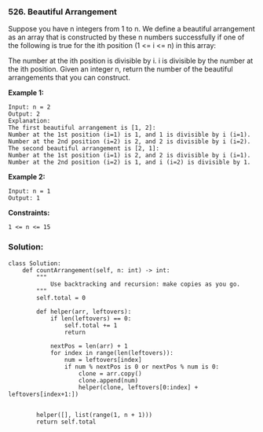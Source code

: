 ### 526. Beautiful Arrangement

Suppose you have n integers from 1 to n. We define a beautiful arrangement as an array that is constructed by these n numbers successfully if one of the following is true for the ith position (1 <= i <= n) in this array:

The number at the ith position is divisible by i.
i is divisible by the number at the ith position.
Given an integer n, return the number of the beautiful arrangements that you can construct.

**Example 1:**
```
Input: n = 2
Output: 2
Explanation: 
The first beautiful arrangement is [1, 2]:
Number at the 1st position (i=1) is 1, and 1 is divisible by i (i=1).
Number at the 2nd position (i=2) is 2, and 2 is divisible by i (i=2).
The second beautiful arrangement is [2, 1]:
Number at the 1st position (i=1) is 2, and 2 is divisible by i (i=1).
Number at the 2nd position (i=2) is 1, and i (i=2) is divisible by 1.
```

**Example 2:**
```
Input: n = 1
Output: 1
``` 

**Constraints:**
```
1 <= n <= 15
```

### Solution:
```
class Solution:
    def countArrangement(self, n: int) -> int:
        """
            Use backtracking and recursion: make copies as you go.
        """
        self.total = 0
        
        def helper(arr, leftovers):
            if len(leftovers) == 0:
                self.total += 1
                return
                
            nextPos = len(arr) + 1
            for index in range(len(leftovers)):
                num = leftovers[index]
                if num % nextPos is 0 or nextPos % num is 0:
                    clone = arr.copy()
                    clone.append(num)
                    helper(clone, leftovers[0:index] + leftovers[index+1:])
    
        
        helper([], list(range(1, n + 1)))
        return self.total
```
